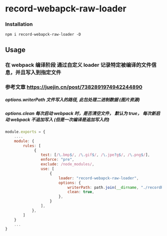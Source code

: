 # record-webapck-raw-loader

### Installation

`npm i record-webapck-raw-loader -D`

## Usage

### 在 webpack 编译阶段 通过自定义 loader 记录特定被编译的文件信息，并且写入到指定文件

### 参考文章 https://juejin.cn/post/7382891974942244890

##### options.writerPath 文件写入的路径, 此包处理二进制数据 (图片资源)

##### options.clean 每次启动 webpack 时，是否清空文件， 默认为 true， 每次新启动 webpack 不追加写入 (但是一次编译是追加写入的)

```javascript
module.exports = {
    ....
    module: {
        rules: [
             {
                test: [/\.bmp$/, /\.gif$/, /\.jpe?g$/, /\.png$/],
                enforce: "pre",
                exclude: /node_modules/,
                use: [
                    {
                        loader: "record-webapck-raw-loader",
                        options: {
                            writerPath: path.join(__dirname, "./recordRaw.log"),
                            clean: true,
                        },
                    }
                ],
            },
        ]
    }
    ...
}
```
